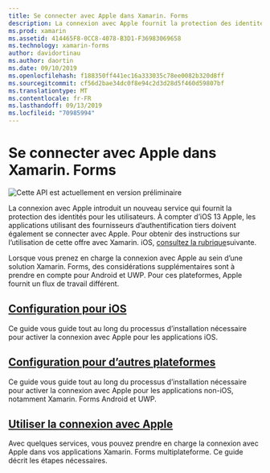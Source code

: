 ```yaml
---
title: Se connecter avec Apple dans Xamarin. Forms
description: La connexion avec Apple fournit la protection des identités pour les utilisateurs et peut être implémentée pour les scénarios mobiles multiplateforme dans Xamarin. Forms.
ms.prod: xamarin
ms.assetid: 414465F8-0CC8-4078-B3D1-F36983069658
ms.technology: xamarin-forms
author: davidortinau
ms.author: daortin
ms.date: 09/10/2019
ms.openlocfilehash: f188350ff441ec16a333035c78ee0082b320d8ff
ms.sourcegitcommit: cf56d2bae34dc0f8e94c2d3d28d5f460d59807bf
ms.translationtype: MT
ms.contentlocale: fr-FR
ms.lasthandoff: 09/13/2019
ms.locfileid: "70985994"
---
```

# <a name="sign-in-with-apple-in-xamarinforms"></a>Se connecter avec Apple dans Xamarin. Forms

![Cette API est actuellement en version préliminaire](~/media/shared/preview.png)

La connexion avec Apple introduit un nouveau service qui fournit la protection des identités pour les utilisateurs. À compter d’iOS 13 Apple, les applications utilisant des fournisseurs d’authentification tiers doivent également se connecter avec Apple. Pour obtenir des instructions sur l’utilisation de cette offre avec Xamarin. iOS, [consultez la rubrique](~/ios/platform/ios13/sign-in.md)suivante.

Lorsque vous prenez en charge la connexion avec Apple au sein d’une solution Xamarin. Forms, des considérations supplémentaires sont à prendre en compte pour Android et UWP. Pour ces plateformes, Apple fournit un flux de travail différent.

## <a name="setup-for-iosiosplatformios13sign-inmd"></a>[Configuration pour iOS](~/ios/platform/ios13/sign-in.md)

Ce guide vous guide tout au long du processus d’installation nécessaire pour activer la connexion avec Apple pour les applications iOS.

## <a name="setup-for-other-platformssetupmd"></a>[Configuration pour d’autres plateformes](setup.md)

Ce guide vous guide tout au long du processus d’installation nécessaire pour activer la connexion avec Apple pour les applications non-iOS, notamment Xamarin. Forms Android et UWP.

## <a name="use-sign-in-with-appleandroid-ios-sign-inmd"></a>[Utiliser la connexion avec Apple](android-ios-sign-in.md)

Avec quelques services, vous pouvez prendre en charge la connexion avec Apple dans vos applications Xamarin. Forms multiplateforme. Ce guide décrit les étapes nécessaires.
